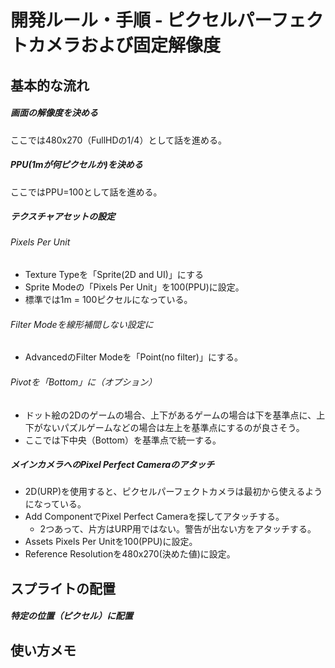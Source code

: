 # 開発ルール・手順 - ピクセルパーフェクトカメラおよび固定解像度

## 基本的な流れ

##### 画面の解像度を決める

ここでは480x270（FullHDの1/4）として話を進める。

##### PPU(1mが何ピクセルか)を決める

ここではPPU=100として話を進める。

##### テクスチャアセットの設定

###### Pixels Per Unit

- Texture Typeを「Sprite(2D and UI)」にする
- Sprite Modeの「Pixels Per Unit」を100(PPU)に設定。
- 標準では1m = 100ピクセルになっている。

###### Filter Modeを線形補間しない設定に

- AdvancedのFilter Modeを「Point(no filter)」にする。

###### Pivotを「Bottom」に（オプション）

- ドット絵の2Dのゲームの場合、上下があるゲームの場合は下を基準点に、上下がないパズルゲームなどの場合は左上を基準点にするのが良さそう。
- ここでは下中央（Bottom）を基準点で統一する。

##### メインカメラへのPixel Perfect Cameraのアタッチ

- 2D(URP)を使用すると、ピクセルパーフェクトカメラは最初から使えるようになっている。
- Add ComponentでPixel Perfect Cameraを探してアタッチする。
    - 2つあって、片方はURP用ではない。警告が出ない方をアタッチする。
- Assets Pixels Per Unitを100(PPU)に設定。
- Reference Resolutionを480x270(決めた値)に設定。

## スプライトの配置

##### 特定の位置（ピクセル）に配置



## 使い方メモ